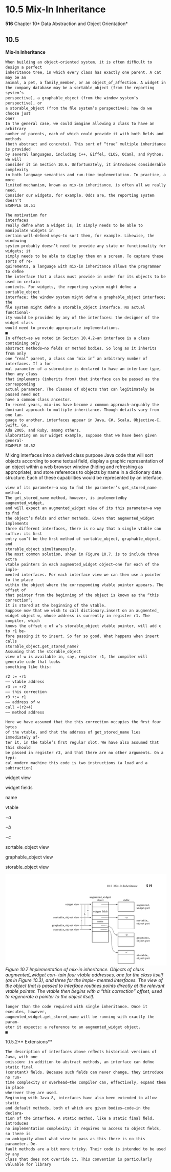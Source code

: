 # 10.5 Mix-In Inheritance

**516**
Chapter 10* Data Abstraction and Object Orientation*

## 10.5

**Mix-In Inheritance**
```
When building an object-oriented system, it is often difﬁcult to design a perfect
inheritance tree, in which every class has exactly one parent. A cat may be an
animal, a pet, a family_member, or an object_of_affection. A widget in
the company database may be a sortable_object (from the reporting system’s
perspective), a graphable_object (from the window system’s perspective), or
a storable_object (from the ﬁle system’s perspective); how do we choose just
one?
In the general case, we could imagine allowing a class to have an arbitrary
number of parents, each of which could provide it with both ﬁelds and methods
(both abstract and concrete). This sort of “true” multiple inheritance is provided
by several languages, including C++, Eiffel, CLOS, OCaml, and Python; we will
consider it in Section 10.6. Unfortunately, it introduces considerable complexity
in both language semantics and run-time implementation. In practice, a more
limited mechanism, known as mix-in inheritance, is often all we really need.
Consider our widgets, for example. Odds are, the reporting system doesn’t
EXAMPLE 10.51
```

```
The motivation for
interfaces
really deﬁne what a widget is; it simply needs to be able to manipulate widgets in
certain well-deﬁned ways—to sort them, for example. Likewise, the windowing
system probably doesn’t need to provide any state or functionality for widgets; it
simply needs to be able to display them on a screen. To capture these sorts of re-
quirements, a language with mix-in inheritance allows the programmer to deﬁne
the interface that a class must provide in order for its objects to be used in certain
contexts. For widgets, the reporting system might deﬁne a sortable_object
interface; the window system might deﬁne a graphable_object interface; the
ﬁle system might deﬁne a storable_object interface. No actual functional-
ity would be provided by any of the interfaces: the designer of the widget class
would need to provide appropriate implementations.
■
In effect—as we noted in Section 10.4.2—an interface is a class containing only
abstract methods—no ﬁelds or method bodies. So long as it inherits from only
one “real” parent, a class can “mix in” an arbitrary number of interfaces. If a for-
mal parameter of a subroutine is declared to have an interface type, then any class
that implements (inherits from) that interface can be passed as the corresponding
actual parameter. The classes of objects that can legitimately be passed need not
have a common class ancestor.
In recent years, mix-ins have become a common approach—arguably the
dominant approach—to multiple inheritance. Though details vary from one lan-
guage to another, interfaces appear in Java, C#, Scala, Objective-C, Swift, Go,
Ada 2005, and Ruby, among others.
Elaborating on our widget example, suppose that we have been given general-
EXAMPLE 10.52
```

Mixing interfaces into a
derived class
purpose Java code that will sort objects according to some textual ﬁeld, display a
graphic representation of an object within a web browser window (hiding and
refreshing as appropriate), and store references to objects by name in a dictionary
data structure. Each of these capabilities would be represented by an interface.

```
view of its parameter—a way to ﬁnd the parameter’s get_stored_name method.
The get_stored_name method, however, is implementedby augmented_widget,
and will expect an augmented_widget view of its this parameter—a way to ﬁnd
the object’s ﬁelds and other methods. Given that augmented_widget implements
three different interfaces, there is no way that a single vtable can sufﬁce: its ﬁrst
entry can’t be the ﬁrst method of sortable_object, graphable_object, and
storable_object simultaneously.
The most common solution, shown in Figure 10.7, is to include three extra
vtable pointers in each augmented_widget object—one for each of the imple-
mented interfaces. For each interface view we can then use a pointer to the place
within the object where the corresponding vtable pointer appears. The offset of
that pointer from the beginning of the object is known as the “this correction”;
it is stored at the beginning of the vtable.
Suppose now that we wish to call dictionary.insert on an augmented_
widget object w, whose address is currently in register r1. The compiler, which
knows the offset c of w’s storable_object vtable pointer, will add c to r1 be-
fore passing it to insert. So far so good. What happens when insert calls
storable_object.get_stored_name?
Assuming that the storable_object
view of w is available in, say, register r1, the compiler will generate code that looks
something like this:
```

```
r2 := ∗r1
–– vtable address
r3 := ∗r2
–– this correction
r3 +:= r1
–– address of w
call ∗(r2+4)
–– method address
```

```
Here we have assumed that the this correction occupies the ﬁrst four bytes
of the vtable, and that the address of get_stored_name lies immediately af-
ter it, in the table’s ﬁrst regular slot. We have also assumed that this should
be passed in register r3, and that there are no other arguments. On a typi-
cal modern machine this code is two instructions (a load and a subtraction)
```

widget view

widget fields

name

vtable

−*a*

−*b*

−*c*

sortable_object view

graphable_object view

storable_object view


![Figure 10.7 Implementation of...](images/page_552_vector_313.png)
*Figure 10.7 Implementation of mix-in inheritance. Objects of class augmented_widget con- tain four vtable addresses, one for the class itself (as in Figure 10.3), and three for the imple- mented interfaces. The view of the object that is passed to interface routines points directly at the relevant vtable pointer. The vtable then begins with a “this correction” offset, used to regenerate a pointer to the object itself.*

```
longer than the code required with single inheritance. Once it executes, however,
augmented_widget.get_stored_name will be running with exactly the param-
eter it expects: a reference to an augmented_widget object.
■
```

10.5.2** Extensions**

```
The description of interfaces above reﬂects historical versions of Java, with one
omission: in addition to abstract methods, an interface can deﬁne static final
(constant) ﬁelds. Because such ﬁelds can never change, they introduce no run-
time complexity or overhead—the compiler can, effectively, expand them in place
wherever they are used.
Beginning with Java 8, interfaces have also been extended to allow static
and default methods, both of which are given bodies—code—in the declara-
tion of the interface. A static method, like a static final ﬁeld, introduces
no implementation complexity: it requires no access to object ﬁelds, so there is
no ambiguity about what view to pass as this—there is no this parameter. De-
fault methods are a bit more tricky. Their code is intended to be used by any
class that does not override it. This convention is particularly valuable for library
```

